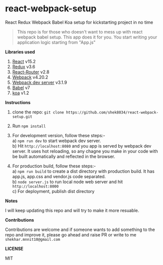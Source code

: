 # react-webpack-setup
React Redux Webpack Babel Koa setup for kickstarting project in no time

> This repo is for those who doesn't want to mess up with react webpack babel setup. This app does it for you. You start writing your application logic starting from "App.js"

**Libraries used**

1. [React](https://facebook.github.io/react/) v15.2
2. [Redux](http://redux.js.org/) v3.6
3. [React-Router](https://github.com/ReactTraining/react-router) v2.8
4. [Webpack](https://webpack.github.io/) v4.20.2
5. [Webpack dev server](https://github.com/webpack/webpack-dev-server) v3.1.9
6. [Babel](http://babeljs.io/) v7
7. [koa](http://koajs.com/) v1.2

**Instructions**

1. clone the repo: ```git clone https://github.com/shek8034/react-webpack-setup.git```

2. Run ```npm install```

3. For development version, follow these steps:-  
  a) ```npm run dev``` to start webpack dev server.  
  b) Hit ```http://localhost:8080``` and you app is served by webpack dev server. It uses hot reloading, so any chagne you make in your code with be built automatically and reflected in the browser.

4. For production build, follow these steps:-  
  a) ```npm run build``` to create a dist directory with production build. It has app.js, app.css and vendor.js code separated.  
  b) ```node server.js``` to run local node web server and hit ```http://localhost:8000```  
  c) For deployment, publish dist directory

**Notes**

I will keep updating this repo and will try to make it more resuable.

**Contributions**

Contributions are welcome and if someone wants to add something to the repo and improve it, please go ahead and raise PR or write to me ```shekhar.mnnit10@gmail.com```

**LICENSE**

MIT
